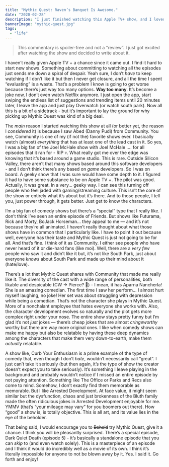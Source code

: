 ```yaml
---
title: "Mythic Quest: Raven’s Banquet Is Awesome."
date: "2020-02-28"
description: "I just finished watching this Apple TV+ show, and I loved it."
bannerImage: "mythic-quest.jpg"
tags:
  - "life"
---
```


<media-box src="media/mythic-quest/mythic-quest.jpg" name="Mythic Quest Poster Image"></media-box>

> This commentary is spoiler-free and not a “review”. I just got excited after watching the show and decided to write about it.

I haven’t really given Apple TV + a chance since it came out. I find it hard to start new shows. Something about committing to watching all the episodes just sends me down a spiral of despair. Yeah sure, I don’t _have_ to keep watching if I don’t like it but then I never get closure, and all the time I spent “evaluating” is a waste. That’s a problem I know is going to get worse because there’s just way too many options. **Way too many**. It’s become a joke now, I don’t even watch Netflix anymore. I just open the app, start swiping the endless list of suggestions and trending items until 20 minutes later, I leave the app and just play Overwatch (or watch south park). Now all this is a bit of a sidetrack - but it’s important to lay the ground for why picking up Mythic Quest was kind of a big deal.

The _main_ reason I started watching this show at all (or better yet, the reason I _considered_ it) is because I saw Abed (Danny Pudi) from Community. You see, Community is one of my (if not the) favorite shows ever. I basically watch (almost) _everything_ that has at least one of the lead cast in it. So yes, I was a big fan of the Joel McHale show with Joel McHale …. for all episodes that it ran for - RIP 💀. What really got me over the edge was knowing that it’s based around a game studio. This is rare. Outside Silicon Valley, there aren’t that many shows based around this software developers - and I don’t think there’s any based on _game_ developers. So I was on board. A geeky show that I was sure would have some depth to it. I figured it had to have some substance to be on Apple TV +. The pilot was good. Actually, it was great. In a very… geeky way. I can see this turning off people who feel jaded with gaming/streaming culture. This isn’t the core of the show or entirely what it’s about but it’s there. And to those people, I tell you, just power through, it gets better. Just get to know the characters.

<media-box src="media/mythic-quest/community.jpg" name="Community!"></media-box>

I’m a big fan of comedy shows but there’s a “special” type that I really like. I don’t think I’ve seen an entire episode of Friends. But shows like Futurama, Rick and Morty, BoJack Horseman… they appeal to me — and it’s not because they’re all animated. I haven’t really thought about what those shows have in common that I particularly like. I have to point it out because well, everyone has their taste and Mythic Quest is just not going to be for all. And that’s fine. I think of it as Community. I either see people who have never heard of it or die-hard fans (like moi). Well, there are a _very few_ people who saw it and didn’t like it but, it’s not like South Park, just about everyone _knows_ about South Park and made up their mind about it (hate/love).

There’s a lot that Mythic Quest shares with Community that made me really like it. The diversity of the cast with a wide range of personalities, both likable and despicable (CW -> Pierce? 🤔) - I mean, it has Aparna Nancherla! She is an amazing comedian. The first time I saw her perform… I almost hurt myself laughing, no joke! Her set was about struggling with depression while being a comedian. That’s not the character she plays in Mythic Quest. More of a nonchalant employee that hates everyone she works with.
Also, the character development evolves so naturally and the plot gets more complex right under your nose. The entire show stays pretty funny but I’m glad it’s not _just_ jokes — there’s cheap jokes that are almost _cringeworthy_ worthy but there are way more original ones. I like when comedy shows can make me happy but also be relatable by having these deep dynamics among the characters that make them very down-to-earth, make them _actually_ relatable.

A show like, Curb Your Enthusiasm is a prime example of the type of comedy that, even though I don’t _hate_, wouldn’t necessarily call “great”. I just can’t take it seriously (but then again, it’s the type of show the creator doesn’t expect you to take seriously). It’s something I leave playing in the background and probably wouldn’t notice if I missed an entire episode by not paying attention. Something like The Office or Parks and Recs also come to mind. Somehow, I don’t exactly find them memorable as memorable. But I like Arrested Development. At face value, it might seem similar but the dysfunction, chaos and just brokenness of the Bluth family made the often ridiculous jokes in Arrested Development enjoyable for me. YMMV (that’s “your mileage may vary” for you boomers out there). How “good” a show is, is totally objective. This is all art, and its value lies in the eye of the beholder.

That being said, I would encourage you to ~~Behold~~ try Mythic Quest, give it a chance. I think you will be pleasantly surprised. There’s a special episode, Dark Quiet Death (episode 5) - it’s basically a standalone episode that you can _skip_ to (and even watch solely). This is a masterpiece of an episode and I think it would do incredibly well as a movie of its own. I think it’s literally impossible for anyone to not be blown away by it. Yes. I said it. Go forth and enjoy!
